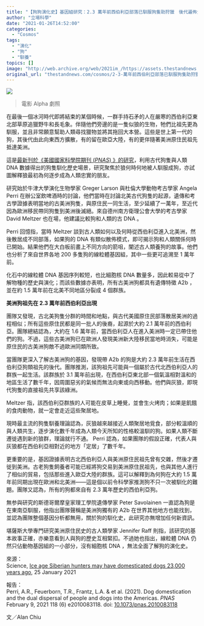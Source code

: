 ```yaml
---
title: "【狗狗演化史】基因組研究：2.3 萬年前西伯利亞部落已馴服狗隻助狩獵　後代遍佈全世界"
author: "立場科學"
date: "2021-01-26T14:52:00"
categories:
  - "Cosmos"
tags:
  - "演化"
  - "狗"
  - "馴養"
topics: []
image: "http://web.archive.org/web/2021im_/https://assets.thestandnews.com/media/photos/Untitled-3_qutRR_ZgqU6Kl.png"
original_url: "thestandnews.com/cosmos/2-3-萬年前西伯利亞部落已馴服狗隻助狩獵-後代遍佈美洲-歐亞"
---
```

![](http://web.archive.org/web/2021im_/https://assets.thestandnews.com/media/photos/Untitled-3_qutRR_ZgqU6Kl.png)
> 電影 Alpha 劇照

在最後一個冰河時代即將結束的某個時候，一群手持石矛的人在嚴寒的西伯利亞東北部草原追獵野牛和長毛象。伴隨他們旁邊的是一隻似狼的生物，牠們比祖先更為馴服，並且非常願意幫助人類尋找獵物並將其拖回大本營。這些是世上第一代的狗，其後代由此向東西方擴散，有的留在歐亞大陸，有的更伴隨著美洲原住民祖先抵達美洲。

這是[最新刊於《美國國家科學院期刊 (_PNAS_) 》的研究](http://web.archive.org/web/20211229063615/http://doi.org/10.1073/pnas.2010083118)，利用古代狗隻與人類 DNA 數據得出的狗隻馴化歷史場景，研究聚焦於狼何時何地被人馴服成狗，亦試圖解釋狼最初為何逐步成為人類忠實的朋友。

研究始於牛津大學演化生物學家 Greger Larson 與杜倫大學動物考古學家 Angela Perri 在辦公室飲啤酒時的討論，他們當時在討論北美古代狗隻的起源，遺傳和考古學證據表明當地的古美洲狗隻，與原住民一同生活，至少延續了一萬年，至近代因為歐洲移民帶同狗隻到美洲後滅絕。來自德州南方衛理公會大學的考古學家 David Meltzer 也在場，他建議比較狗和人類的古 DNA 。

Perri 回憶指，當時 Meltzer 談到古人類如何以及何時從西伯利亞進入北美洲，然後散居成不同部落，如果狗的 DNA 有類似散佈模式，即可揭示狗和人類關係何時已開始。結果他們在大白板前畫上不同方向的箭咀，闡述古人類養狗的故事。他們也分析了來自世界各地 200 多隻狗的線粒體基因組，其中一些更可追溯至 1 萬年前。

化石中的線粒體 DNA 基因序列較短，也比細胞核 DNA 數量多，因此較易從中了解物種的歷史與演化；而該些數據亦表明，所有古美洲狗都具有遺傳特徵 A2b ，並在約 1.5 萬年前在北美不同地區分裂成 4 個群族。

**美洲狗祖先在 2.3 萬年前西伯利亞出現**

團隊又發現，古北美狗隻分群的時間和地點，與古代美國原住民部落散居美洲的過程相似；所有這些原住民都是同一批人的後裔，起源於大約 2.1 萬年前的西伯利亞。團隊總結認為，大約在 1.6 萬年前，當西伯利亞人在進入美洲時一定已帶住他們的狗。不過，這些古美洲狗已在歐洲人發現美洲新大陸移民當地時消失，可能是原住民的古美洲狗敵不過歐洲同類所致。

當團隊更深入了解古美洲狗的基因，發現帶 A2b 的狗是大約 2.3 萬年前生活在西伯利亞狗類祖先的後代。團隊推測，該狗祖先可能與一個屬於古代北西伯利亞人的群族一起生活。該群族於 3.1 萬年前出現，在西伯利亞東北部一個氣溫相對溫和的地區生活了數千年，因周圍惡劣的氣候而無法向東或向西移動。他們與灰狼，即現代狗隻的直接祖先共享該綠洲。

Meltzer 指，該西伯利亞群族的人可能在皮草上睡覺，並會生火烤肉；如果是飢餓的食肉動物，就一定會走近這些聚居地。

現時最主流的狗隻馴養理論認為，灰狼越來越接近人類聚居地覓食，部分較溫順的與人類共生，逐步演化數千年成為人類今天所知的性格較溫馴的狗。如果人類不斷遷徙遇到新的狼群，理論就行不通。 Perri 認為，如果團隊的假設正確，代表人與灰狼都在西伯利亞相對近的地方「定居」了數千年。

更重要的是，基因證據表明古北西伯利亞人與美洲原住民祖先曾有交雜，然後才遷徙到美洲。古老狗隻飼養者可能已經將狗交易到美洲原住民祖先，也與其他人進行了相似的貿易，包括那些進入歐亞大陸的群族。這可以解釋到為何狗在大約 1.5 萬年前同期出現在歐洲和北美洲——這是個以前令科學家推測狗不只一次被馴化的難題。團隊又認為，所有的狗都來自有 2.3 萬年歷史的西伯利亞狗。

無参與研究的斯德哥爾摩皇家理工學院遺傳學家 Peter Savolainen 一直認為狗是在東南亞馴服，他指出團隊聲稱是美洲狗獨有的 A2b 在世界其他地方也能找到，並認為團隊整個基因分析都無用，關於狗的馴化史，此研究亦無增加任何新資訊。

堪薩斯大學專門研究美洲原住民史的古人類學家 Jennifer Raff 則指，該研究的基本故事正確，亦樂意看到人與狗的歷史互相緊扣。不過她也指出，線粒體 DNA 仍然只佔動物基因組的一小部分，沒有細胞核 DNA ，無法全面了解狗的演化史。

來源：  
Science, [Ice age Siberian hunters may have domesticated dogs 23,000 years ago](http://web.archive.org/web/20211229063615/https://www.sciencemag.org/news/2021/01/ice-age-siberian-hunters-may-have-domesticated-dogs-23000-years-ago), 25 January 2021

報告：  
Perri, A.R., Feuerborn, T.R., Frantz, L.A. & et al. (2021). Dog domestication and the dual dispersal of people and dogs into the Americas. _PNAS_ February 9, 2021 118 (6) e2010083118. doi: [10.1073/pnas.2010083118](http://web.archive.org/web/20211229063615/https://doi.org/10.1073/pnas.2010083118)

文／Alan Chiu